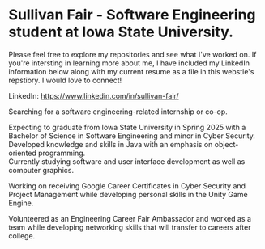 # Sullivan Fair - Software Engineering student at Iowa State University.
Please feel free to explore my repositories and see what I've worked on.  If you're intersting in learning more about me, I have included my LinkedIn information below along with my current resume as a file in this webstie's repstiory.  I would love to connect! <br>

LinkedIn: https://www.linkedin.com/in/sullivan-fair/ <br>

Searching for a software engineering-related internship or co-op.<br>

Expecting to graduate from Iowa State University in Spring 2025 with a Bachelor of Science in Software Engineering and minor in Cyber Security. <br>
Developed knowledge and skills in Java with an emphasis on object-oriented programming. <br>
Currently studying software and user interface development as well as computer graphics. <br>

Working on receiving Google Career Certificates in Cyber Security and Project Management while developing personal skills in the Unity Game Engine.<br>

Volunteered as an Engineering Career Fair Ambassador and worked as a team while developing networking skills that will transfer to careers after college.
